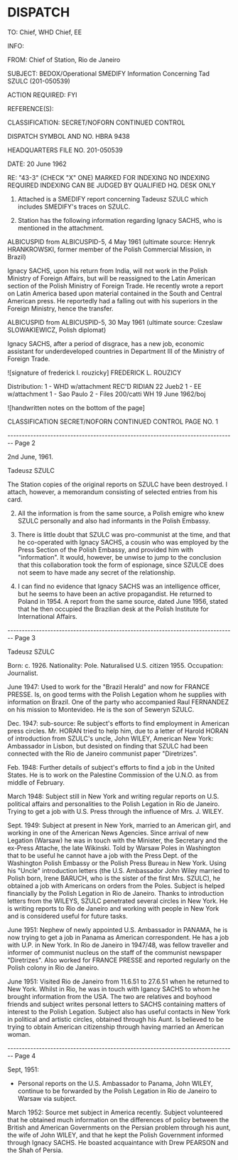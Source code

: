 # DISPATCH

TO:
Chief, WHD
Chief, EE

INFO:

FROM:
Chief of Station, Rio de Janeiro

SUBJECT:
BEDOX/Operational
SMEDIFY Information Concerning
Tad SZULC (201-050539)

ACTION REQUIRED:
FYI

REFERENCE(S):

CLASSIFICATION:
SECRET/NOFORN
CONTINUED CONTROL

DISPATCH SYMBOL AND NO.
HBRA 9438

HEADQUARTERS FILE NO.
201-050539

DATE:
20 June 1962

RE: "43-3" (CHECK "X" ONE)
MARKED FOR INDEXING
NO INDEXING REQUIRED
INDEXING CAN BE JUDGED
BY QUALIFIED HQ. DESK ONLY

1. Attached is a SMEDIFY report concerning Tadeusz SZULC
   which includes SMEDIFY's traces on SZULC.

2. Station has the following information regarding Ignacy
   SACHS, who is mentioned in the attachment.

ALBICUSPID from ALBICUSPID-5, 4 May 1961 (ultimate source:
Henryk HRANKROWSKI, former member of the Polish Commercial
Mission, in Brazil)

Ignacy SACHS, upon his return from India, will not
work in the Polish Ministry of Foreign Affairs, but will
be reassigned to the Latin American section of the Polish
Ministry of Foreign Trade. He recently wrote a report on
Latin America based upon material contained in the South
and Central American press. He reportedly had a falling
out with his superiors in the Foreign Ministry, hence the
transfer.

ALBICUSPID from ALBICUSPID-5, 30 May 1961 (ultimate source:
Czeslaw SLOWAKIEWICZ, Polish diplomat)

Ignacy SACHS, after a period of disgrace, has a new
job, economic assistant for underdeveloped countries in
Department III of the Ministry of Foreign Trade.

![signature of frederick l. rouzicky]
FREDERICK L. ROUZICY

Distribution:
1 - WHD w/attachment REC'D RIDIAN 22 Jueb2
1 - EE w/attachment
1 - Sao Paulo
2 - Files
200/catti WH
19 June 1962/boj

![handwritten notes on the bottom of the page]

CLASSIFICATION
SECRET/NOFORN
CONTINUED CONTROL
PAGE NO.
1


-------------------------------------------------------------------------------- Page 2

2nd June, 1961.

Tadeusz SZULC

The Station copies of the original reports on SZULC have been destroyed. I attach, however, a memorandum consisting of selected entries from his card.

2. All the information is from the same source, a Polish emigre who knew SZULC personally and also had informants in the Polish Embassy.

3. There is little doubt that SZULC was pro-communist at the time, and that he co-operated with Ignacy SACHS, a cousin who was employed by the Press Section of the Polish Embassy, and provided him with "information". It would, however, be unwise to jump to the conclusion that this collaboration took the form of espionage, since SZULCE does not seem to have made any secret of the relationship.

4. I can find no evidence that Ignacy SACHS was an intelligence officer, but he seems to have been an active propagandist. He returned to Poland in 1954. A report from the same source, dated June 1956, stated that he then occupied the Brazilian desk at the Polish Institute for International Affairs.


-------------------------------------------------------------------------------- Page 3

Tadeusz SZULC

Born: c. 1926.
Nationality: Pole. Naturalised U.S. citizen 1955.
Occupation: Journalist.

June 1947:
Used to work for the "Brazil Herald" and now for FRANCE PRESSE. Is, on good terms with the Polish Legation whom he supplies with information on Brazil. One of the party who accompanied Raul FERNANDEZ on his mission to Montevideo. He is the son of Seweryn SZULC.

Dec. 1947:
sub-source:
Re subject's efforts to find employment in American press circles. Mr. HORAN tried to help him, due to a letter of
Harold HORAN of introduction from SZULC's uncle, John WILEY, American
New York:
Ambassador in Lisbon, but desisted on finding that SZULC had been connected with the Rio de Janeiro communist paper "Diretrizes".

Feb. 1948:
Further details of subject's efforts to find a job in the United States. He is to work on the Palestine Commission of the U.N.O. as from middle of February.

March 1948:
Subject still in New York and writing regular reports on U.S. political affairs and personalities to the Polish Legation in Rio de Janeiro. Trying to get a job with U.S. Press through the influence of Mrs. J. WILEY.

Sept. 1949:
Subject at present in New York, married to an American girl, and working in one of the American News Agencies. Since arrival of new Legation (Warsaw) he was in touch with the Minister, the Secretary and the ex-Press Attache, the late Wikinski. Told by Warsaw Poles in Washington that to be useful he cannot have a job with the Press Dept. of the Washington Polish Embassy or the Polish Press Bureau in New York. Using his "Uncle" introduction letters (the U.S. Ambassador John Wiley married to Polish born, Irene BARUCH, who is the sister of the first Mrs. SZULC), he obtained a job with Americans on orders from the Poles. Subject is helped financially by the Polish Legation in Rio de Janeiro. Thanks to introduction letters from the WILEYS, SZULC penetrated several circles in New York. He is writing reports to Rio de Janeiro and working with people in New York and is considered useful for future tasks.

June 1951:
Nephew of newly appointed U.S. Ambassador in PANAMA, he is now trying to get a job in Panama as American correspondent. He has a job with U.P. in New York. In Rio de Janeiro in 1947/48, was fellow traveller and informer of communist nucleus on the staff of the communist newspaper "Diretrizes". Also worked for FRANCE PRESSE and reported regularly on the Polish colony in Rio de Janeiro.

June 1951:
Visited Rio de Janeiro from 11.6.51 to 27.6.51 when he returned to New York. Whilst in Rio, he was in touch with Igancy SACHS to whom he brought information from the USA. The two are relatives and boyhood friends and subject writes personal letters to SACHS containing matters of interest to the Polish Legation. Subject also has useful contacts in New York in political and artistic circles, obtained through his Aunt. Is believed to be trying to obtain American citizenship through having married an American woman.


-------------------------------------------------------------------------------- Page 4

Sept, 1951:
* Personal reports on the U.S. Ambassador to Panama, John WILEY, continue to be forwarded by the Polish Legation in Rio de Janeiro to Warsaw via subject.

March 1952:
Source met subject in America recently. Subject volunteered that he obtained much information on the differences of policy between the British and American Governments on the Persian problem through his aunt, the wife of John WILEY, and that he kept the Polish Government informed through Ignacy SACHS. He boasted acquaintance with Drew PEARSON and the Shah of Persia.
